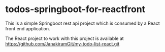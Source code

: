 # todos-springboot-for-reactfront
This is a simple Springboot rest api project which is consumed by a React front end application.

The React project to work with this project is available at https://github.com/JanakiramGit/my-todo-list-react.git
